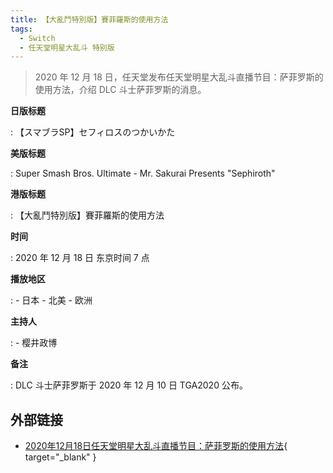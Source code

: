 ```yaml
---
title: 【大亂鬥特別版】賽菲羅斯的使用方法
tags:
  - Switch
  - 任天堂明星大乱斗 特别版
---
```


> 2020 年 12 月 18 日，任天堂发布任天堂明星大乱斗直播节目：萨菲罗斯的使用方法，介绍 DLC 斗士萨菲罗斯的消息。

**日版标题**

:   【スマブラSP】セフィロスのつかいかた

**美版标题**

:   Super Smash Bros. Ultimate - Mr. Sakurai Presents "Sephiroth"

**港版标题**

:   【大亂鬥特別版】賽菲羅斯的使用方法

**时间**

:   2020 年 12 月 18 日 东京时间 7 点

**播放地区**

:   - 日本
    - 北美
    - 欧洲

**主持人**

:   - 樱井政博

**备注**

:   DLC 斗士萨菲罗斯于 2020 年 12 月 10 日 TGA2020 公布。

## 外部链接

- [2020年12月18日任天堂明星大乱斗直播节目：萨菲罗斯的使用方法](https://www.bilibili.com/video/BV1e44y147YJ/){ target="_blank" }
